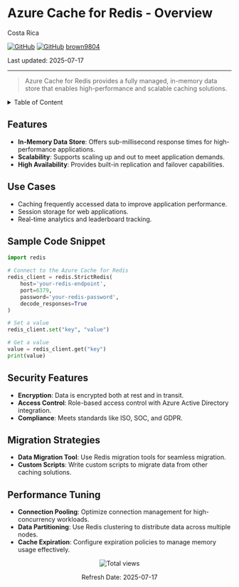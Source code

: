 # Azure Cache for Redis - Overview

Costa Rica

[![GitHub](https://badgen.net/badge/icon/github?icon=github&label)](https://github.com)
[![GitHub](https://img.shields.io/badge/--181717?logo=github&logoColor=ffffff)](https://github.com/)
[brown9804](https://github.com/brown9804)

Last updated: 2025-07-17

----------

> Azure Cache for Redis provides a fully managed, in-memory data store that enables high-performance and scalable caching solutions.

<details>
<summary>Table of Content</summary>

- [Features](#features)
- [Use Cases](#use-cases)
- [Sample Code Snippet](#sample-code-snippet)
- [Security Features](#security-features)
- [Migration Strategies](#migration-strategies)
- [Performance Tuning](#performance-tuning)

</details>

## Features

- **In-Memory Data Store**: Offers sub-millisecond response times for high-performance applications.
- **Scalability**: Supports scaling up and out to meet application demands.
- **High Availability**: Provides built-in replication and failover capabilities.

## Use Cases

- Caching frequently accessed data to improve application performance.
- Session storage for web applications.
- Real-time analytics and leaderboard tracking.

## Sample Code Snippet

```python
import redis

# Connect to the Azure Cache for Redis
redis_client = redis.StrictRedis(
    host='your-redis-endpoint',
    port=6379,
    password='your-redis-password',
    decode_responses=True
)

# Set a value
redis_client.set("key", "value")

# Get a value
value = redis_client.get("key")
print(value)
```

## Security Features

- **Encryption**: Data is encrypted both at rest and in transit.
- **Access Control**: Role-based access control with Azure Active Directory integration.
- **Compliance**: Meets standards like ISO, SOC, and GDPR.

## Migration Strategies

- **Data Migration Tool**: Use Redis migration tools for seamless migration.
- **Custom Scripts**: Write custom scripts to migrate data from other caching solutions.

## Performance Tuning

- **Connection Pooling**: Optimize connection management for high-concurrency workloads.
- **Data Partitioning**: Use Redis clustering to distribute data across multiple nodes.
- **Cache Expiration**: Configure expiration policies to manage memory usage effectively.

<!-- START BADGE -->
<div align="center">
  <img src="https://img.shields.io/badge/Total%20views-2-limegreen" alt="Total views">
  <p>Refresh Date: 2025-07-17</p>
</div>
<!-- END BADGE -->
